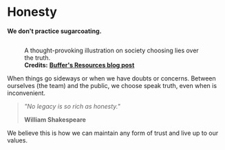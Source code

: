 # Honesty

**We don't practice sugarcoating.**

<figure><img src="https://buffer.com/resources/content/images/resources/wp-content/uploads/2013/09/thinking-conf-bias2.png" alt=""><figcaption><p>A thought-provoking illustration on society choosing lies over the truth.<br><strong>Credits:</strong> <a href="https://buffer.com/resources/thinking-mistakes-8-common-mistakes-in-how-we-think-and-how-to-avoid-them"><strong>Buffer's Resources blog post</strong></a></p></figcaption></figure>

When things go sideways or when we have doubts or concerns. Between ourselves (the team) and the public, we choose speak truth, even when is inconvenient.

> _"No legacy is so rich as honesty."_
>
> **William Shakespeare**

We believe this is how we can maintain any form of trust and live up to our values.
